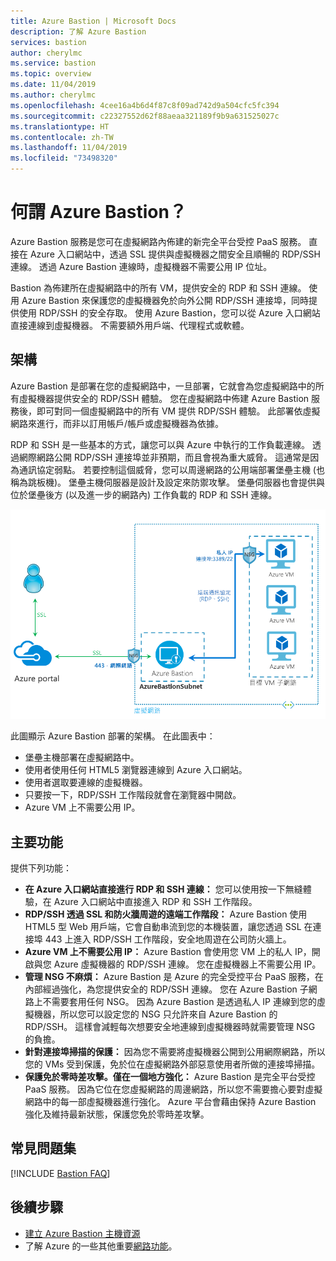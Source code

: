 ```yaml
---
title: Azure Bastion | Microsoft Docs
description: 了解 Azure Bastion
services: bastion
author: cherylmc
ms.service: bastion
ms.topic: overview
ms.date: 11/04/2019
ms.author: cherylmc
ms.openlocfilehash: 4cee16a4b6d4f87c8f09ad742d9a504cfc5fc394
ms.sourcegitcommit: c22327552d62f88aeaa321189f9b9a631525027c
ms.translationtype: HT
ms.contentlocale: zh-TW
ms.lasthandoff: 11/04/2019
ms.locfileid: "73498320"
---
```

# <a name="what-is-azure-bastion"></a>何謂 Azure Bastion？

Azure Bastion 服務是您可在虛擬網路內佈建的新完全平台受控 PaaS 服務。 直接在 Azure 入口網站中，透過 SSL 提供與虛擬機器之間安全且順暢的 RDP/SSH 連線。 透過 Azure Bastion 連線時，虛擬機器不需要公用 IP 位址。

 Bastion 為佈建所在虛擬網路中的所有 VM，提供安全的 RDP 和 SSH 連線。 使用 Azure Bastion 來保護您的虛擬機器免於向外公開 RDP/SSH 連接埠，同時提供使用 RDP/SSH 的安全存取。 使用 Azure Bastion，您可以從 Azure 入口網站直接連線到虛擬機器。 不需要額外用戶端、代理程式或軟體。

## <a name="architecture"></a>架構

Azure Bastion 是部署在您的虛擬網路中，一旦部署，它就會為您虛擬網路中的所有虛擬機器提供安全的 RDP/SSH 體驗。 您在虛擬網路中佈建 Azure Bastion 服務後，即可對同一個虛擬網路中的所有 VM 提供 RDP/SSH 體驗。 此部署依虛擬網路來進行，而非以訂用帳戶/帳戶或虛擬機器為依據。

RDP 和 SSH 是一些基本的方式，讓您可以與 Azure 中執行的工作負載連線。 透過網際網路公開 RDP/SSH 連接埠並非預期，而且會視為重大威脅。 這通常是因為通訊協定弱點。 若要控制這個威脅，您可以周邊網路的公用端部署堡壘主機 (也稱為跳板機)。 堡壘主機伺服器是設計及設定來防禦攻擊。 堡壘伺服器也會提供與位於堡壘後方 (以及進一步的網路內) 工作負載的 RDP 和 SSH 連線。

![架構](./media/bastion-overview/architecture.png)

此圖顯示 Azure Bastion 部署的架構。 在此圖表中：

* 堡壘主機部署在虛擬網路中。
* 使用者使用任何 HTML5 瀏覽器連線到 Azure 入口網站。
* 使用者選取要連線的虛擬機器。
* 只要按一下，RDP/SSH 工作階段就會在瀏覽器中開啟。
* Azure VM 上不需要公用 IP。

## <a name="key-features"></a>主要功能

提供下列功能：

* **在 Azure 入口網站直接進行 RDP 和 SSH 連線：** 您可以使用按一下無縫體驗，在 Azure 入口網站中直接進入 RDP 和 SSH 工作階段。
* **RDP/SSH 透過 SSL 和防火牆周遊的遠端工作階段：** Azure Bastion 使用 HTML5 型 Web 用戶端，它會自動串流到您的本機裝置，讓您透過 SSL 在連接埠 443 上進入 RDP/SSH 工作階段，安全地周遊在公司防火牆上。
* **Azure VM 上不需要公用 IP：** Azure Bastion 會使用您 VM 上的私人 IP，開啟與您 Azure 虛擬機器的 RDP/SSH 連線。 您在虛擬機器上不需要公用 IP。
* **管理 NSG 不麻煩：** Azure Bastion 是 Azure 的完全受控平台 PaaS 服務，在內部經過強化，為您提供安全的 RDP/SSH 連線。 您在 Azure Bastion 子網路上不需要套用任何 NSG。 因為 Azure Bastion 是透過私人 IP 連線到您的虛擬機器，所以您可以設定您的 NSG 只允許來自 Azure Bastion 的 RDP/SSH。 這樣會減輕每次想要安全地連線到虛擬機器時就需要管理 NSG 的負擔。
* **針對連接埠掃描的保護：** 因為您不需要將虛擬機器公開到公用網際網路，所以您的 VMs 受到保護，免於位在虛擬網路外部惡意使用者所做的連接埠掃描。
* **保護免於零時差攻擊。僅在一個地方強化：** Azure Bastion 是完全平台受控 PaaS 服務。 因為它位在您虛擬網路的周邊網路，所以您不需要擔心要對虛擬網路中的每一部虛擬機器進行強化。 Azure 平台會藉由保持 Azure Bastion 強化及維持最新狀態，保護您免於零時差攻擊。

## <a name="faq"></a>常見問題集

[!INCLUDE [Bastion FAQ](../../includes/bastion-faq-include.md)]

## <a name="next-steps"></a>後續步驟

* [建立 Azure Bastion 主機資源](bastion-create-host-portal.md)
* 了解 Azure 的一些其他重要[網路功能](../networking/networking-overview.md)。
